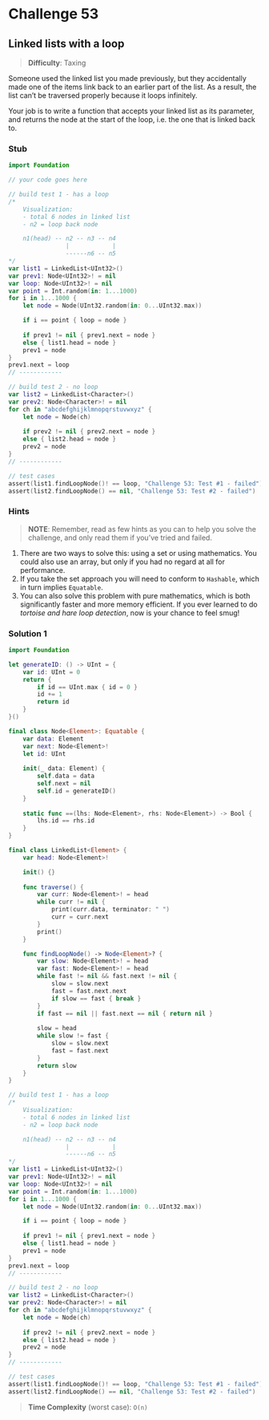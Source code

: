 # Challenge 53

## Linked lists with a loop

> **Difficulty**: Taxing

Someone used the linked list you made previously, but they accidentally made one of the items link back to an earlier part of the list. As a result, the list can’t be traversed properly because it loops infinitely.

Your job is to write a function that accepts your linked list as its parameter, and returns the node at the start of the loop, i.e. the one that is linked back to.

### Stub

``` swift
import Foundation

// your code goes here

// build test 1 - has a loop
/*
    Visualization:
    - total 6 nodes in linked list
    - n2 = loop back node

    n1(head) -- n2 -- n3 -- n4
                |            |
                ------n6 -- n5
*/
var list1 = LinkedList<UInt32>()
var prev1: Node<UInt32>! = nil
var loop: Node<UInt32>! = nil
var point = Int.random(in: 1...1000)
for i in 1...1000 {
    let node = Node(UInt32.random(in: 0...UInt32.max))

    if i == point { loop = node }
    
    if prev1 != nil { prev1.next = node }
    else { list1.head = node }
    prev1 = node
}
prev1.next = loop
// ------------

// build test 2 - no loop
var list2 = LinkedList<Character>()
var prev2: Node<Character>! = nil
for ch in "abcdefghijklmnopqrstuvwxyz" {
    let node = Node(ch)
    
    if prev2 != nil { prev2.next = node }
    else { list2.head = node }
    prev2 = node
}
// ------------

// test cases
assert(list1.findLoopNode()! == loop, "Challenge 53: Test #1 - failed")
assert(list2.findLoopNode() == nil, "Challenge 53: Test #2 - failed")
```

### Hints

> **NOTE**: Remember, read as few hints as you can to help you solve the challenge, and only read them if you’ve tried and failed.

1. There are two ways to solve this: using a set or using mathematics. You could also use an array, but only if you had no regard at all for performance.
2. If you take the set approach you will need to conform to `Hashable`, which in turn implies `Equatable`.
3. You can also solve this problem with pure mathematics, which is both significantly faster and more memory efficient. If you ever learned to do *tortoise and hare loop detection*, now is your chance to feel smug!

### Solution 1

``` swift
import Foundation

let generateID: () -> UInt = {
    var id: UInt = 0
    return {
        if id == UInt.max { id = 0 }
        id += 1
        return id
    }
}()

final class Node<Element>: Equatable {
    var data: Element
    var next: Node<Element>!
    let id: UInt
    
    init(_ data: Element) {
        self.data = data
        self.next = nil
        self.id = generateID()
    }
    
    static func ==(lhs: Node<Element>, rhs: Node<Element>) -> Bool {
        lhs.id == rhs.id
    }
}

final class LinkedList<Element> {
    var head: Node<Element>!

    init() {}
    
    func traverse() {
        var curr: Node<Element>! = head
        while curr != nil {
            print(curr.data, terminator: " ")
            curr = curr.next
        }
        print()
    }

    func findLoopNode() -> Node<Element>? {
        var slow: Node<Element>! = head
        var fast: Node<Element>! = head
        while fast != nil && fast.next != nil {
            slow = slow.next
            fast = fast.next.next
            if slow == fast { break }
        }
        if fast == nil || fast.next == nil { return nil }
        
        slow = head
        while slow != fast {
            slow = slow.next
            fast = fast.next
        }
        return slow
    }
}

// build test 1 - has a loop
/*
    Visualization:
    - total 6 nodes in linked list
    - n2 = loop back node

    n1(head) -- n2 -- n3 -- n4
                |            |
                ------n6 -- n5
*/
var list1 = LinkedList<UInt32>()
var prev1: Node<UInt32>! = nil
var loop: Node<UInt32>! = nil
var point = Int.random(in: 1...1000)
for i in 1...1000 {
    let node = Node(UInt32.random(in: 0...UInt32.max))

    if i == point { loop = node }
    
    if prev1 != nil { prev1.next = node }
    else { list1.head = node }
    prev1 = node
}
prev1.next = loop
// ------------

// build test 2 - no loop
var list2 = LinkedList<Character>()
var prev2: Node<Character>! = nil
for ch in "abcdefghijklmnopqrstuvwxyz" {
    let node = Node(ch)
    
    if prev2 != nil { prev2.next = node }
    else { list2.head = node }
    prev2 = node
}
// ------------

// test cases
assert(list1.findLoopNode()! == loop, "Challenge 53: Test #1 - failed")
assert(list2.findLoopNode() == nil, "Challenge 53: Test #2 - failed")
```

> **Time Complexity** (worst case): `O(n)`

